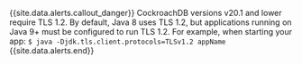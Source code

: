 {{site.data.alerts.callout_danger}}
CockroachDB versions v20.1 and lower require TLS 1.2. By default, Java 8 uses TLS 1.2, but applications running on Java 9+ must be configured to run TLS 1.2. For example, when starting your app: `$ java -Djdk.tls.client.protocols=TLSv1.2 appName`
{{site.data.alerts.end}}